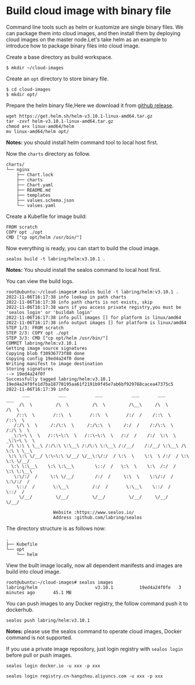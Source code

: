 # Build cloud image with binary file

Command line tools such as helm or kustomize are single binary files. We can package them into cloud images, and then install them by deploying cloud images on the master node.Let's take helm as an example to introduce how to package binary files into cloud image.

Create a base directory as build workspace.

```shell
$ mkdir ~/cloud-images
```

Create an `opt` directory to store binary file.

```shell
$ cd cloud-images
$ mkdir opt/
```

Prepare the helm binary file,Here we download it from [github release](https://github.com/helm/helm/releases).

```shell
wget https://get.helm.sh/helm-v3.10.1-linux-amd64.tar.gz
tar -zxvf helm-v3.10.1-linux-amd64.tar.gz
chmod a+x linux-amd64/helm
mv linux-amd64/helm opt/
```

**Notes:** you should install helm command tool to local host first.

Now the `charts` directory as follow.

```
charts/
└── nginx
    ├── Chart.lock
    ├── charts
    ├── Chart.yaml
    ├── README.md
    ├── templates
    ├── values.schema.json
    └── values.yaml
```

Create a Kubefile for image build:

```shell
FROM scratch
COPY opt ./opt
CMD ["cp opt/helm /usr/bin/"]
```

Now everything is ready, you can start to build the cloud image.

```shell
sealos build -t labring/helm:v3.10.1 .
```

**Notes:**  You should install the sealos command to local host first.

You can view the build logs.

```shell
root@ubuntu:~/cloud-images# sealos build -t labring/helm:v3.10.1 .
2022-11-06T16:17:38 info lookup in path charts
2022-11-06T16:17:38 info path charts is not exists, skip
2022-11-06T16:17:38 warn if you access private registry,you must be 'sealos login' or 'buildah login'
2022-11-06T16:17:38 info pull images [] for platform is linux/amd64
2022-11-06T16:17:38 info output images [] for platform is linux/amd64
STEP 1/3: FROM scratch
STEP 2/3: COPY opt ./opt
STEP 3/3: CMD ["cp opt/helm /usr/bin/"]
COMMIT labring/helm:v3.10.1
Getting image source signatures
Copying blob f30936773f80 done  
Copying config 19ed4a24f0 done  
Writing manifest to image destination
Storing signatures
--> 19ed4a24f0f
Successfully tagged labring/helm:v3.10.1
19ed4a24f0fe1d7ba18770195aa61f2191b9f45e7ab6bf929768cacea47375c5
2022-11-06T16:17:39 info 
      ___           ___           ___           ___       ___           ___
     /\  \         /\  \         /\  \         /\__\     /\  \         /\  \
    /::\  \       /::\  \       /::\  \       /:/  /    /::\  \       /::\  \
   /:/\ \  \     /:/\:\  \     /:/\:\  \     /:/  /    /:/\:\  \     /:/\ \  \
  _\:\~\ \  \   /::\~\:\  \   /::\~\:\  \   /:/  /    /:/  \:\  \   _\:\~\ \  \
 /\ \:\ \ \__\ /:/\:\ \:\__\ /:/\:\ \:\__\ /:/__/    /:/__/ \:\__\ /\ \:\ \ \__\
 \:\ \:\ \/__/ \:\~\:\ \/__/ \/__\:\/:/  / \:\  \    \:\  \ /:/  / \:\ \:\ \/__/
  \:\ \:\__\    \:\ \:\__\        \::/  /   \:\  \    \:\  /:/  /   \:\ \:\__\
   \:\/:/  /     \:\ \/__/        /:/  /     \:\  \    \:\/:/  /     \:\/:/  /
    \::/  /       \:\__\         /:/  /       \:\__\    \::/  /       \::/  /
     \/__/         \/__/         \/__/         \/__/     \/__/         \/__/

                  Website :https://www.sealos.io/
                  Address :github.com/labring/sealos
```

The directory structure is as follows now:

```shell
.
├── Kubefile
└── opt
    └── helm
```

View the built image locally, now all dependent manifests and images are build into cloud image.

```shell
root@ubuntu:~/cloud-images# sealos images
labring/helm                      v3.10.1          19ed4a24f0fe   3 minutes ago       45.1 MB
```

You can push images to any Docker registry, the follow command push it to dockerhub.

```shell
sealos push labring/helm:v3.10.1
```

**Notes:** please use the sealos command to operate cloud images, Docker command is not supported.

If you use a private image repository, just login registry with `sealos login` before pull or push images.

```shell
sealos login docker.io -u xxx -p xxx

sealos login registry.cn-hangzhou.aliyuncs.com -u xxx -p xxx
```